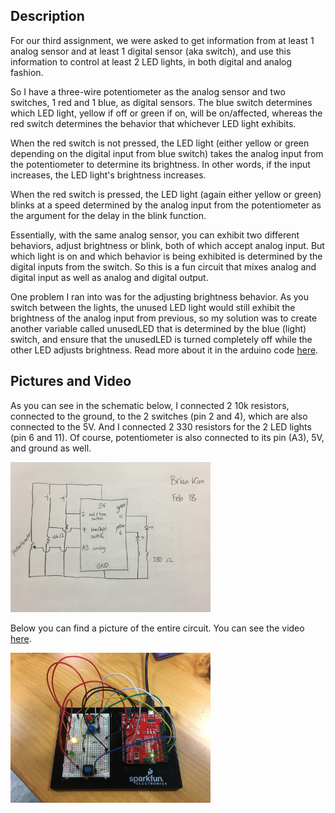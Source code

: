## Description

For our third assignment, we were asked to get information from at least 1 analog sensor and at least 1 digital sensor (aka switch), and use this information to control at least 2 LED lights, in both digital and analog fashion.

So I have a three-wire potentiometer as the analog sensor and two switches, 1 red and 1 blue, as digital sensors. The blue switch determines which LED light, yellow if off or green if on, will be on/affected, whereas the red switch determines the behavior that whichever LED light exhibits. 

When the red switch is not pressed, the LED light (either yellow or green depending on the digital input from blue switch) takes the analog input from the potentiometer to determine its brightness. In other words, if the input increases, the LED light's brightness increases.

When the red switch is pressed, the LED light (again either yellow or green) blinks at a speed determined by the analog input from the potentiometer as the argument for the delay in the blink function.

Essentially, with the same analog sensor, you can exhibit two different behaviors, adjust brightness or blink, both of which accept analog input. But which light is on and which behavior is being exhibited is determined by the digital inputs from the switch. So this is a fun circuit that mixes analog and digital input as well as analog and digital output.

One problem I ran into was for the adjusting brightness behavior. As you switch between the lights, the unused LED light would still exhibit the brightness of the analog input from previous, so my solution was to create another variable called unusedLED that is determined by the blue (light) switch, and ensure that the unusedLED is turned completely off while the other LED adjusts brightness. Read more about it in the arduino code [here](/dueFebruary18/february18.ino). 

## Pictures and Video

As you can see in the schematic below, I connected 2 10k resistors, connected to the ground, to the 2 switches (pin 2 and 4), which are also connected to the 5V. And I connected 2 330 resistors for the 2 LED lights (pin 6 and 11). Of course, potentiometer is also connected to its pin (A3), 5V, and ground as well.

<img src="schematic.JPG" alt="schematic" width="320" height="240">

Below you can find a picture of the entire circuit. You can see the video [here](https://youtu.be/czehuKYVBEU).

<img src="circuit.JPG" alt="circuit" width="320" height="240">
